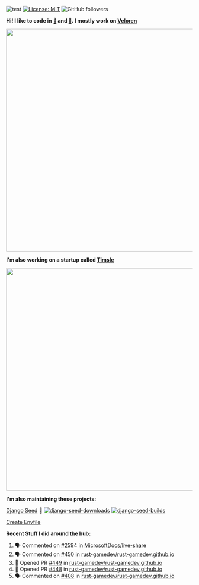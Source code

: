 ![test](https://hits.seeyoufarm.com/api/count/incr/badge.svg?url=https://github.com/AngelOnFira)
[![License: MIT](https://img.shields.io/badge/License-MIT-yellow.svg)](https://opensource.org/licenses/MIT)
![GitHub followers](https://img.shields.io/github/followers/angelonfira?style=social)

**Hi! I like to code in [:crab:](https://www.rust-lang.org/) and [:snake:](https://www.python.org/). I mostly work on [Veloren](https://veloren.net)**

<p align="center">
  <img width="600" src="https://media.discordapp.net/attachments/444005079410802699/730566298073038949/rsz_5f0656b6aa176.png">
</p>

**I'm also working on a startup called [Timsle](https://timsle.com)**

<p align="center">
  <img width="600" src="https://media.discordapp.net/attachments/444005079410802699/730566842674053130/rsz_5f0657242abb4.png">
</p>

**I'm also maintaining these projects:**

[Django Seed](https://github.com/Brobin/django-seed)
:seedling:
[![django-seed-downloads](https://pepy.tech/badge/django-seed)](https://pepy.tech/project/django-seed)
[![django-seed-builds](https://github.com/Brobin/django-seed/workflows/Test/badge.svg)](https://github.com/Brobin/django-seed)

[Create Envfile](https://github.com/SpicyPizza/create-envfile)

**Recent Stuff I did around the hub:**

<!--START_SECTION:activity-->
1. 🗣 Commented on [#2594](https://github.com/MicrosoftDocs/live-share/issues/2594) in [MicrosoftDocs/live-share](https://github.com/MicrosoftDocs/live-share)
2. 🗣 Commented on [#450](https://github.com/rust-gamedev/rust-gamedev.github.io/issues/450) in [rust-gamedev/rust-gamedev.github.io](https://github.com/rust-gamedev/rust-gamedev.github.io)
3. 💪 Opened PR [#449](https://github.com/rust-gamedev/rust-gamedev.github.io/pull/449) in [rust-gamedev/rust-gamedev.github.io](https://github.com/rust-gamedev/rust-gamedev.github.io)
4. 💪 Opened PR [#448](https://github.com/rust-gamedev/rust-gamedev.github.io/pull/448) in [rust-gamedev/rust-gamedev.github.io](https://github.com/rust-gamedev/rust-gamedev.github.io)
5. 🗣 Commented on [#408](https://github.com/rust-gamedev/rust-gamedev.github.io/issues/408) in [rust-gamedev/rust-gamedev.github.io](https://github.com/rust-gamedev/rust-gamedev.github.io)
<!--END_SECTION:activity-->
